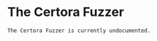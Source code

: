 The Certora Fuzzer
==================

```{todo}
The Certora Fuzzer is currently undocumented.
```

